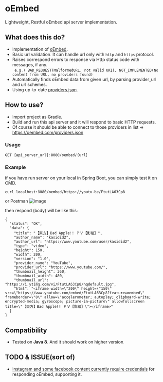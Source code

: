 # oEmbed
Lightweight, Restful oEmbed api server implementation.

## What does this do?
- Implementation of [oEmbed](https://oembed.com/).
- Basic url validation. It can handle url only with `http` and `https` protocol.
- Raises correspond errors to response via Http status code with messages, if any. \
` e.g.) BAD_REQUEST(MalformedURL, not valid URI), NOT_IMPLEMENTED(No content from URL, no providers found)`
- Automatically finds oEmbed data from given url, by parsing provider_url and url schemes.
- Using up-to-date [providers.json](https://oembed.com/providers.json).

## How to use?
- Import project as Gradle.
- Build and run this api server and it will respond to basic HTTP requests.
- Of course it should be able to connect to those providers in list -> https://oembed.com/providers.json

### Usage
```
GET {api_server_url}:8080/oembed/{url}
```

### Example
if you have run server on your local in Spring Boot, you can simply test it on CMD.
```
curl localhost:8080/oembed/https://youtu.be/FtutLA63Cp8
```

or Postman
![image](https://user-images.githubusercontent.com/93891414/181448587-a1fbe099-31e9-4455-8493-99d9bb4828e0.png)

then respond (body) will be like this:
```
{
  "status": "OK",
  "data": {
    "title": "【東方】Bad Apple!! ＰＶ【影絵】",
    "author_name": "kasidid2",
    "author_url": "https://www.youtube.com/user/kasidid2",
    "type": "video",
    "height": 150,
    "width": 200,
    "version": "1.0",
    "provider_name": "YouTube",
    "provider_url": "https://www.youtube.com/",
    "thumbnail_height": 360,
    "thumbnail_width": 480,
    "thumbnail_url": "https://i.ytimg.com/vi/FtutLA63Cp8/hqdefault.jpg",
    "html": "<iframe width=\"200\" height=\"150\" src=\"https://www.youtube.com/embed/FtutLA63Cp8?feature=oembed\" frameborder=\"0\" allow=\"accelerometer; autoplay; clipboard-write; encrypted-media; gyroscope; picture-in-picture\" allowfullscreen title=\"【東方】Bad Apple!! ＰＶ【影絵】\"></iframe>"
  }
}
```

## Compatibility
- Tested on <b>Java 8</b>. And it should work on higher version.

## TODO & ISSUE(sort of)
- [Instagram and some facebook content currently require credentials](https://developers.facebook.com/docs/instagram/oembed/) for responding oEmbed, supporting it.
